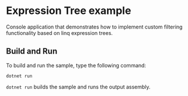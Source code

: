 Expression Tree example
================

Console application that demonstrates how to implement custom filtering functionality based on linq expression trees.

Build and Run
-------------

To build and run the sample, type the following command:

`dotnet run`

`dotnet run` builds the sample and runs the output assembly.